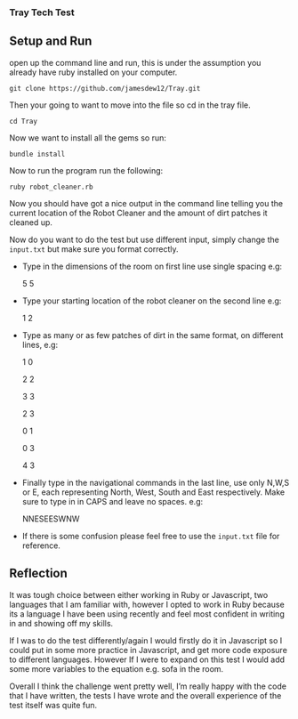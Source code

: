 ### Tray Tech Test
## Setup and Run
open up the command line and run, this is under the assumption you already have ruby installed on your computer.

``git clone https://github.com/jamesdew12/Tray.git``

Then your going to want to move into the file so cd in the tray file.

``cd Tray``

Now we want to install all the gems so run:

``bundle install``

Now to run the program run the following:

``ruby robot_cleaner.rb``

Now you should have got a nice output in the command line telling you the current location of the Robot Cleaner and the amount of dirt patches it cleaned up.

Now do you want to do the test but use different input, simply change the ``input.txt`` but make sure you format correctly.
- Type in the dimensions of the room on first line use single spacing e.g:

  5 5
- Type your starting location of the robot cleaner on the second line e.g:

  1 2
- Type as many or as few patches of dirt in the same format, on different lines, e.g:

  1 0

  2 2

  3 3

  2 3

  0 1

  0 3

  4 3
- Finally type in the navigational commands in the last line, use only N,W,S or E, each representing North, West, South and East respectively. Make sure to type in in CAPS and leave no spaces. e.g:

  NNESEESWNW

- If there is some confusion please feel free to use the ``input.txt`` file for reference.

## Reflection
It was tough choice between either working in Ruby or Javascript, two languages that I am familiar with, however I opted to work in Ruby because its a language I have been using recently and feel most confident in writing in and showing off my skills.

If I was to do the test differently/again I would firstly do it in Javascript so I could put in some more practice in Javascript, and get more code exposure to different languages. However If I were to expand on this test I would add some more variables to the equation e.g. sofa in the room.

Overall I think the challenge went pretty well, I’m really happy with the code that I have written, the tests I have wrote and the overall experience of the test itself was quite fun.
